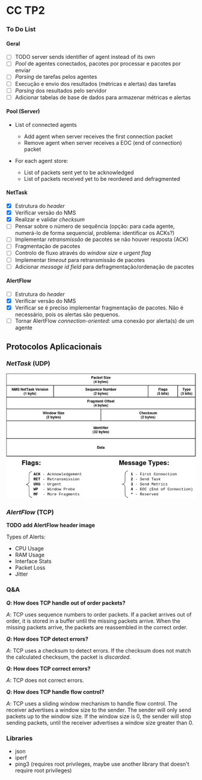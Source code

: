 # CC TP2

### To Do List

#### Geral

- [ ] TODO server sends identifier of agent instead of its own
- [ ] *Pool* de agentes conectados, pacotes por processar e pacotes por enviar
- [ ] *Parsing* de tarefas pelos agentes
- [ ] Execução e envio dos resultados (métricas e alertas) das tarefas
- [ ] *Parsing* dos resultados pelo servidor
- [ ] Adicionar tabelas de base de dados para armazenar métricas e alertas

#### Pool (Server)

- List of connected agents
  - Add agent when server receives the first connection packet
  - Remove agent when server receives a EOC (end of connection) packet

- For each agent store:
  - List of packets sent yet to be acknowledged
  - List of packets received yet to be reordered and defragmented

#### NetTask

- [x] Estrutura do *header*
- [x] Verificar versão do NMS
- [x] Realizar e validar *checksum*
- [ ] Pensar sobre o número de sequência (opção: para cada agente, numerá-lo de forma sequencial, problema: identificar os ACKs?)
- [ ] Implementar *retransmissão* de pacotes se não houver resposta (ACK)
- [ ] Fragmentação de pacotes
- [ ] Controlo de fluxo através do *window size* e *urgent flag*
- [ ] Implementar *timeout* para retransmissão de pacotes
- [ ] Adicionar *message id field* para defragmentação/ordenação de pacotes

#### AlertFlow

- [ ] Estrutura do *header*
- [x] Verificar versão do NMS
- [x] Verificar se é preciso implementar fragmentação de pacotes. Não é necessário, pois os alertas são pequenos.
- [ ] Tornar AlertFlow *connection-oriented*: uma conexão por alerta(s) de um agente

## Protocolos Aplicacionais

### *NetTask* (UDP)

![NetTask Header](report/img/nettask_header.png)

### *AlertFlow* (TCP)

**TODO add AlertFlow header image**

Types of Alerts:
- CPU Usage
- RAM Usage
- Interface Stats
- Packet Loss
- Jitter

### Q&A

***Q*: How does TCP handle out of order packets?**

*A*: TCP uses sequence numbers to order packets.
If a packet arrives out of order, it is stored in a buffer until the missing packets arrive.
When the missing packets arrive, the packets are reassembled in the correct order.

***Q*: How does TCP detect errors?**

*A*: TCP uses a checksum to detect errors.
If the checksum does not match the calculated checksum, the packet is *discarded*.

***Q*: How does TCP correct errors?**

*A*: TCP does not correct errors.

***Q*: How does TCP handle flow control?**

*A*: TCP uses a sliding window mechanism to handle flow control.
The receiver advertises a window size to the sender.
The sender will only send packets up to the window size.
If the window size is 0, the sender will stop sending packets, until
the receiver advertises a window size greater than 0.

### Libraries

- json
- iperf
- ping3 (requires root privileges, maybe use another library that doesn't require root privileges)
